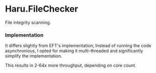 # Haru.FileChecker

File integrity scanning.

### Implementation

It differs slightly from EFT's implementation; Instead of running the code
asynchronious, I opted for making it multi-threaded and significantly
simplify the implementation.

This results in 2-64x more throughput, depending on core count.
